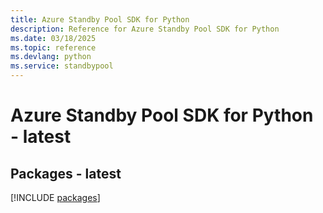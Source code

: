 ```yaml
---
title: Azure Standby Pool SDK for Python
description: Reference for Azure Standby Pool SDK for Python
ms.date: 03/18/2025
ms.topic: reference
ms.devlang: python
ms.service: standbypool
---
```

# Azure Standby Pool SDK for Python - latest
## Packages - latest
[!INCLUDE [packages](standby-pool-index.md)]